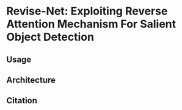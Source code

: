 # Revise-Net: Exploiting Reverse Attention Mechanism For Salient Object Detection

## Usage

## Architecture

## Citation
 
